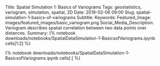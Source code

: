 Title: Spatial Simulation 1: Basics of Variograms
Tags: geostatistics, variogram, simulation, spatial, 2D
Date: 2019-02-06 09:00
Slug: spatial-simulation-1-basics-of-variograms
Subtitle:
Keywords: 
Featured_Image: images/featured_images/basic_variogram.png
Social_Media_Description: Variogram describes spatial correlation between two data points over distances.
Summary: {% notebook downloads/notebooks/SpatialDataSimulation-1-BasicsofVariograms.ipynb cells[1:2] %}

{% notebook downloads/notebooks/SpatialDataSimulation-1-BasicsofVariograms.ipynb cells[:] %}
